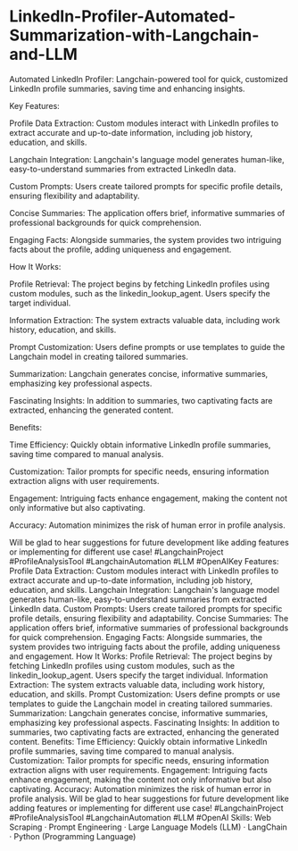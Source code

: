 # LinkedIn-Profiler-Automated-Summarization-with-Langchain-and-LLM
Automated LinkedIn Profiler: Langchain-powered tool for quick, customized LinkedIn profile summaries, saving time and enhancing insights.




Key Features:

Profile Data Extraction: Custom modules interact with LinkedIn profiles to extract accurate and up-to-date information, including job history, education, and skills.

Langchain Integration: Langchain's language model generates human-like, easy-to-understand summaries from extracted LinkedIn data.

Custom Prompts: Users create tailored prompts for specific profile details, ensuring flexibility and adaptability.

Concise Summaries: The application offers brief, informative summaries of professional backgrounds for quick comprehension.

Engaging Facts: Alongside summaries, the system provides two intriguing facts about the profile, adding uniqueness and engagement.

How It Works:

Profile Retrieval: The project begins by fetching LinkedIn profiles using custom modules, such as the linkedin_lookup_agent. Users specify the target individual.

Information Extraction: The system extracts valuable data, including work history, education, and skills.

Prompt Customization: Users define prompts or use templates to guide the Langchain model in creating tailored summaries.

Summarization: Langchain generates concise, informative summaries, emphasizing key professional aspects.

Fascinating Insights: In addition to summaries, two captivating facts are extracted, enhancing the generated content.

Benefits:

Time Efficiency: Quickly obtain informative LinkedIn profile summaries, saving time compared to manual analysis.

Customization: Tailor prompts for specific needs, ensuring information extraction aligns with user requirements.

Engagement: Intriguing facts enhance engagement, making the content not only informative but also captivating.

Accuracy: Automation minimizes the risk of human error in profile analysis.

Will be glad to hear suggestions for future development like adding features or implementing for different use case!
#LangchainProject #ProfileAnalysisTool #LangchainAutomation #LLM #OpenAIKey Features: Profile Data Extraction: Custom modules interact with LinkedIn profiles to extract accurate and up-to-date information, including job history, education, and skills. Langchain Integration: Langchain's language model generates human-like, easy-to-understand summaries from extracted LinkedIn data. Custom Prompts: Users create tailored prompts for specific profile details, ensuring flexibility and adaptability. Concise Summaries: The application offers brief, informative summaries of professional backgrounds for quick comprehension. Engaging Facts: Alongside summaries, the system provides two intriguing facts about the profile, adding uniqueness and engagement. How It Works: Profile Retrieval: The project begins by fetching LinkedIn profiles using custom modules, such as the linkedin_lookup_agent. Users specify the target individual. Information Extraction: The system extracts valuable data, including work history, education, and skills. Prompt Customization: Users define prompts or use templates to guide the Langchain model in creating tailored summaries. Summarization: Langchain generates concise, informative summaries, emphasizing key professional aspects. Fascinating Insights: In addition to summaries, two captivating facts are extracted, enhancing the generated content. Benefits: Time Efficiency: Quickly obtain informative LinkedIn profile summaries, saving time compared to manual analysis. Customization: Tailor prompts for specific needs, ensuring information extraction aligns with user requirements. Engagement: Intriguing facts enhance engagement, making the content not only informative but also captivating. Accuracy: Automation minimizes the risk of human error in profile analysis. Will be glad to hear suggestions for future development like adding features or implementing for different use case! #LangchainProject #ProfileAnalysisTool #LangchainAutomation #LLM #OpenAI
Skills: Web Scraping · Prompt Engineering · Large Language Models (LLM) · LangChain · Python (Programming Language)
